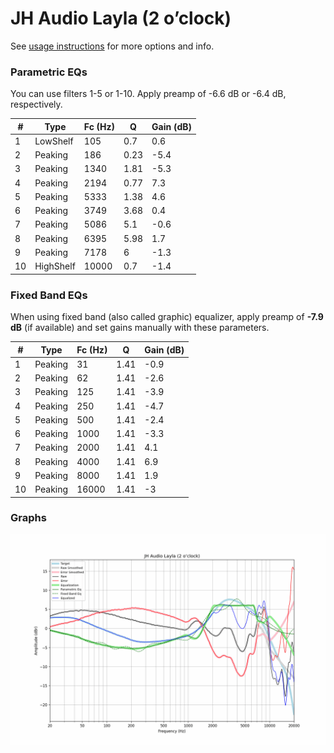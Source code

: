 # JH Audio Layla (2 o’clock)
See [usage instructions](https://github.com/jaakkopasanen/AutoEq#usage) for more options and info.

### Parametric EQs
You can use filters 1-5 or 1-10. Apply preamp of -6.6 dB or -6.4 dB, respectively.

|   # | Type      |   Fc (Hz) |    Q |   Gain (dB) |
|-----|-----------|-----------|------|-------------|
|   1 | LowShelf  |       105 | 0.7  |         0.6 |
|   2 | Peaking   |       186 | 0.23 |        -5.4 |
|   3 | Peaking   |      1340 | 1.81 |        -5.3 |
|   4 | Peaking   |      2194 | 0.77 |         7.3 |
|   5 | Peaking   |      5333 | 1.38 |         4.6 |
|   6 | Peaking   |      3749 | 3.68 |         0.4 |
|   7 | Peaking   |      5086 | 5.1  |        -0.6 |
|   8 | Peaking   |      6395 | 5.98 |         1.7 |
|   9 | Peaking   |      7178 | 6    |        -1.3 |
|  10 | HighShelf |     10000 | 0.7  |        -1.4 |

### Fixed Band EQs
When using fixed band (also called graphic) equalizer, apply preamp of **-7.9 dB** (if available) and set gains manually with these parameters.

|   # | Type    |   Fc (Hz) |    Q |   Gain (dB) |
|-----|---------|-----------|------|-------------|
|   1 | Peaking |        31 | 1.41 |        -0.9 |
|   2 | Peaking |        62 | 1.41 |        -2.6 |
|   3 | Peaking |       125 | 1.41 |        -3.9 |
|   4 | Peaking |       250 | 1.41 |        -4.7 |
|   5 | Peaking |       500 | 1.41 |        -2.4 |
|   6 | Peaking |      1000 | 1.41 |        -3.3 |
|   7 | Peaking |      2000 | 1.41 |         4.1 |
|   8 | Peaking |      4000 | 1.41 |         6.9 |
|   9 | Peaking |      8000 | 1.41 |         1.9 |
|  10 | Peaking |     16000 | 1.41 |        -3   |

### Graphs
![](./JH%20Audio%20Layla%20(2%20o%E2%80%99clock).png)
